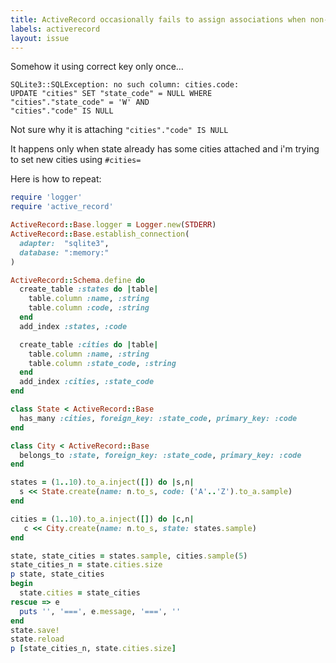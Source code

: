 ```yaml
---
title: ActiveRecord occasionally fails to assign associations when non-default foreign_key used
labels: activerecord
layout: issue
---
```


Somehow it using correct key only once...

```
SQLite3::SQLException: no such column: cities.code:
UPDATE "cities" SET "state_code" = NULL WHERE
"cities"."state_code" = 'W' AND
"cities"."code" IS NULL
```

Not sure why it is attaching `"cities"."code" IS NULL`

It happens only when state already has some cities attached and
i'm trying to set new cities using `#cities=`

Here is how to repeat:

``` ruby
require 'logger'
require 'active_record'

ActiveRecord::Base.logger = Logger.new(STDERR)
ActiveRecord::Base.establish_connection(
  adapter:  "sqlite3",
  database: ":memory:"
)

ActiveRecord::Schema.define do
  create_table :states do |table|
    table.column :name, :string
    table.column :code, :string
  end
  add_index :states, :code

  create_table :cities do |table|
    table.column :name, :string
    table.column :state_code, :string
  end
  add_index :cities, :state_code
end

class State < ActiveRecord::Base
  has_many :cities, foreign_key: :state_code, primary_key: :code
end

class City < ActiveRecord::Base
  belongs_to :state, foreign_key: :state_code, primary_key: :code
end

states = (1..10).to_a.inject([]) do |s,n|
  s << State.create(name: n.to_s, code: ('A'..'Z').to_a.sample)
end

cities = (1..10).to_a.inject([]) do |c,n|
   c << City.create(name: n.to_s, state: states.sample)
end

state, state_cities = states.sample, cities.sample(5)
state_cities_n = state.cities.size
p state, state_cities
begin
  state.cities = state_cities
rescue => e
  puts '', '===', e.message, '===', ''
end
state.save!
state.reload
p [state_cities_n, state.cities.size]
```

